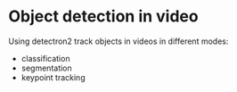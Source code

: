 #   Object detection in video
Using detectron2 track objects in videos in different modes:
-   classification
-   segmentation
-   keypoint tracking
